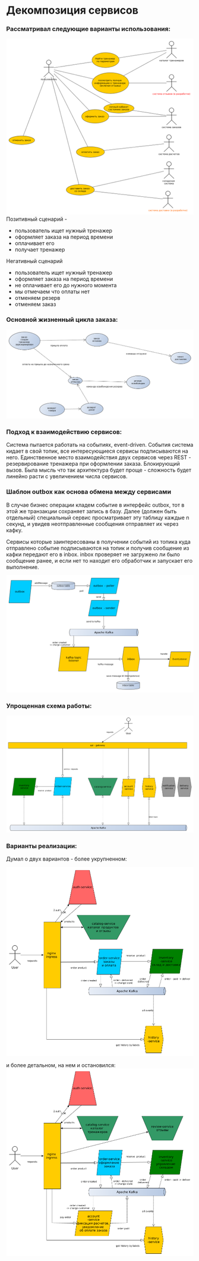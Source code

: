 # Декомпозиция сервисов
### Рассматривал следующие варианты использования:
![use_case](img/usecases.png)
Позитивный сценарий - 
* пользователь ищет нужный тренажер
* оформляет заказа на период времени
* оплачивает его
* получает тренажер

Негативный сценарий  
* пользователь ищет нужный тренажер
* оформляет заказа на период времени
* не оплачивает его до нужного момента
* мы отмечаем что оплаты нет
* отменяем резерв
* отменяем заказ 

### Основной жизненный цикла заказа:
![state](img/state.png)

### Подход к взаимодействию сервисов:
Система пытается работать на событиях, event-driven. События система кидает в свой топик, все интересующиеся сервисы подписываются на него.
Единственное место взаимодействия двух сервисов через REST - резервирование тренажера при оформлении заказа.
Блокирующий вызов.
Была мысль что так архитектура будет проще - сложность будет линейно расти с увеличением числа сервисов.

### Шаблон outbox как основа обмена между сервисами
В случае бизнес операции кладем событие в интерфейс outbox, тот в этой же транзакции сохраняет запись в базу.
Далее (должен быть отдельный) специальный сервис просматривает эту таблицу каждые n секунд, 
и увидев неотправленные сообщения отправляет их через кафку.

Сервисы которые заинтересованы в получении событий из топика куда отправлено событие
подписываются на топик и получив сообщение из кафки передают его в inbox. inbox проверяет не загружено ли было сообщение ранее, и если нет то находит его обработчик и запускает его выполнение.
 
![outbox-scheme](img/outbox-scheme.png)


### Упрощенная схема работы:
![general-scheme](img/general-scheme.png)

### Варианты реализации:
Думал о двух вариантов - более укрупненном:
 
![variant1](img/detail-scheme_variant_1.png)

и более детальном, на нем и остановился: 
![variant1](img/detail-scheme.png)

